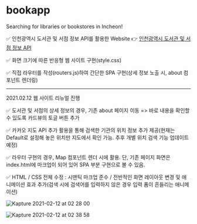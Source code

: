 # bookapp
Searching for libraries or bookstores in Incheon!


✅  인천광역시 도서관 및 서점 정보 API를 활용한 Website 👉 
    [인천광역시 도서관 및 서점 정보 API](https://icloud.incheon.go.kr/arcgis/apps/sites/#/opendatahub/datasets/87bcb31818aa4d2e91b79767d7903eaa?geometry=123.090%2C37.218%2C128.363%2C37.979)

✅  화면 크기에 따른 반응형 웹 사이트 구현(style.css)

✅  직접 라우터를 작성(routers.js)하여 간단한 SPA 구현(상세 정보 노출 시, about 컴포넌트 렌더링)

---------------------------------------------------------------------------------------------------------

2021.02.12 웹 사이트 리뉴얼 진행

✅  도서관 및 서점의 상세 정보의 경우, 기존 about 페이지 이동 => 바로 내용을 확인할 수 있도록 카드뷰의 토글 버튼 추가

✅  카카오 지도 API 추가 활용을 통해 검색한 기관의 위치 정보 추가 제공(현재는 Default로 설정해 놓은 위치만 지도에서 확인 가능. 추후 개별 위치 검색 기능 업데이트 예정)

✅  라우터 구현의 경우, Map 컴포넌트 렌더 시에 활용. 단, 기존 페이지 화면은 index.html에 마크업이 되어 있어 SPA 부분 구현으로 볼 수 있음.

✅  HTML / CSS 전체 수정 : 시맨틱 마크업 준수 / 전반적인 화면 레이아웃 변경 및 애니메이션 효과 추가(검색 시에 검색어를 입력하지 않은 경우 입력 폼이 흔들리는 애니메이션)


![Kapture 2021-02-12 at 02 28 00](https://user-images.githubusercontent.com/49034615/107674154-022b6200-6cda-11eb-99c3-ca2b07d6249e.gif)

![Kapture 2021-02-12 at 02 38 58](https://user-images.githubusercontent.com/49034615/107675523-8205fc00-6cdb-11eb-94e8-eb0ff38aa075.gif)
